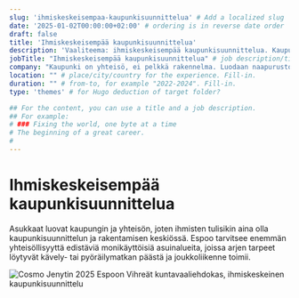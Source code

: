 ```yaml
---
slug: 'ihmiskeskeisempaa-kaupunkisuunnittelua' # Add a localized slug
date: '2025-01-02T00:00:00+02:00' # ordering is in reverse date order
draft: false
title: 'Ihmiskeskeisempää kaupunkisuunnittelua'
description: 'Vaaliteema: ihmiskeskeisempää kaupunkisuunnittelua. Kaupunki on yhteisö, ei pelkkä rakennelma. Luodaan naapurustoja, joissa arki sujuu ja ihmiset kohtaavat.' # meta description for SEO
jobTitle: "Ihmiskeskeisempää kaupunkisuunnittelua" # job description/title. Fill-in
company: "Kaupunki on yhteisö, ei pelkkä rakennelma. Luodaan naapurustoja, joissa arki sujuu helposti ja ihmiset kohtaavat." # name of the company you worked for. Fill-in
location: "" # place/city/country for the experience. Fill-in.
duration: "" # from-to, for example "2022-2024". Fill-in.
type: 'themes' # for Hugo deduction of target folder?

## For the content, you can use a title and a job description.
## For example:
# ### Fixing the world, one byte at a time
# The beginning of a great career. 
# 
---
```


# Ihmiskeskeisempää kaupunkisuunnittelua

Asukkaat luovat kaupungin ja yhteisön, joten ihmisten tulisikin aina olla kaupunkisuunnittelun ja rakentamisen keskiössä. Espoo tarvitsee enemmän yhteisöllisyyttä edistäviä monikäyttöisiä asuinalueita, joissa arjen tarpeet löytyvät kävely- tai pyöräilymatkan päästä ja joukkoliikenne toimii.

![Cosmo Jenytin 2025 Espoon Vihreät kuntavaaliehdokas, ihmiskeskeinen kaupunkisuunnittelu](Cosmo-Jenytin-2025-kuntavaalit-ehdokas-vihreät-espoo-ihmiskeskeinen-kaupunkisuunnittelu.jpg)
